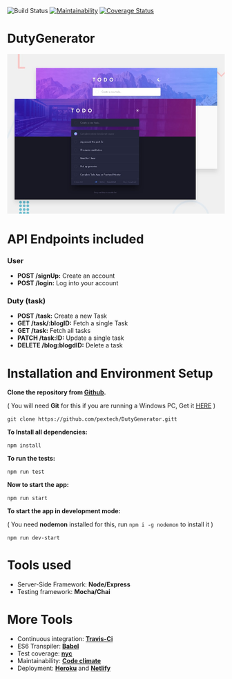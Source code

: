 ![Build Status](https://github.com/pextech/DutyGenerator/workflows/Node.js%20CI/badge.svg)
[![Maintainability](https://api.codeclimate.com/v1/badges/914387c533a83662f9ad/maintainability)](https://codeclimate.com/github/pextech/DutyGenerator/maintainability)
[![Coverage Status](https://coveralls.io/repos/github/pextech/DutyGenerator/badge.svg?branch=ft-api-duties)](https://coveralls.io/github/pextech/DutyGenerator?branch=ft-api-duties)
# DutyGenerator

![Design preview for the Todo app coding challenge](desktop-preview.jpg)

# API Endpoints included

### User

- **POST /signUp:** Create an account
- **POST /login:** Log into your account

### Duty (task)

- **POST /task:** Create a new Task
- **GET /task/:blogID:** Fetch a single Task 
- **GET /task:** Fetch all tasks
- **PATCH /task:ID:** Update a single task
- **DELETE /blog:blogdID:** Delete a task


# Installation and Environment Setup

**Clone the repository from [Github](https://github.com/pextech/DutyGenerator.git).**

( You will need **Git** for this if you are running a Windows PC, Get it [HERE](https://git-scm.com/) )

```
git clone https://github.com/pextech/DutyGenerator.gitt
```

**To Install all dependencies:**

```
npm install
```

**To run the tests:**

```
npm run test 
```

**Now to start the app:**

```
npm run start
```

**To start the app in development mode:**

( You need **nodemon** installed for this, run `npm i -g nodemon` to install it )

```
npm run dev-start
```

# Tools used

- Server-Side Framework: **Node/Express**
- Testing framework: **Mocha/Chai**

# More Tools

- Continuous integration: **[Travis-Ci](travis-ci.org)**
- ES6 Transpiler: **[Babel](babeljs.io)**
- Test coverage: **[nyc](https://www.npmjs.com/package/nyc)**
- Maintainability: **[Code climate](https://codeclimate.com)**
- Deployment: **[Heroku](https://www.heroku.com)** and **[Netlify](https://www.netlify.com/)**
